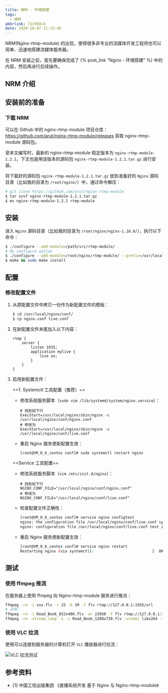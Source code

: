 ```yaml
---
title: NRM - 环境搭建
tags:
  - NRM
abbrlink: 71c958c4
date: 2020-10-07 11:15:48
---
```

NRM(Nginx-rtmp-module) 的出现，使得很多非专业的流媒体开发工程师也可以简单、迅速地搭建流媒体服务器。

在 NRM 安装之前，首先要确保完成了 {% post_link "Nginx - 环境搭建" %} 中的内容，然后再进行后续操作。

<!--more-->

## NRM 介绍

## 安装前的准备

### 下载 NRM

可以在 Github 中的 nginx-rtmp-module 项目仓库：<https://github.com/arut/nginx-rtmp-module/releases> 获取 nginx-rtmp-module 源码包。

至本文编写时，最新的 nginx-rtmp-module 稳定版本为 `nginx-rtmp-module-1.2.1`，下文也是用该版本的源码包 `nginx-rtmp-module-1.2.1.tar.gz` 进行安装。

将下载好的源码包 `nginx-rtmp-module-1.2.1.tar.gz` 放到准备好的 `Nginx` 源码目录（比如我的目录为 `/root/nginx/`）中，通过命令解压：

``` bash
# git clone https://github.com/arut/nginx-rtmp-module
$ tar xzvf nginx-rtmp-module-1.2.1.tar.gz
$ mv nginx-rtmp-module-1.2.1 rtmp-module
```

## 安装

进入 `Nginx` 源码目录（比如我的目录为 `/root/nginx/nginx-1.18.0/`），执行以下命令：

``` bash
$ ./configure --add-module=/path/src/rtmp-module/
# My configure option
$ ./configure --add-module=/root/nginx/rtmp-module/ --prefix=/usr/local/nginx --with-http_ssl_module --pid-path=/var/run/nginx.pid --with-debug
$ make && sudo make install
```

## 配置

### 修改配置文件

1. 从原配置文件中拷贝一份作为新配置文件的模板：

    ``` bash
    $ cd /usr/local/nginx/conf/
    $ cp nginx.conf live.conf
    ```

2. 在新配置文件末尾加入以下内容：

    ``` linux
    rtmp {
        server {
            listen 1935;
            application mylive {
                live on;
            }
        }
    }
    ```

3. 启用新配置文件：

    ==1. Systemctl 工具配置（推荐）==

    - 修改系统服务脚本（`sudo vim /lib/systemd/system/nginx.service`）：

        ``` linux
        # 找到如下行
        ExecStart=/usr/local/nginx/sbin/nginx -c /usr/local/nginx/conf/nginx.conf
        # 修改为
        ExecStart=/usr/local/nginx/sbin/nginx -c /usr/local/nginx/conf/live.conf
        ```

    - 重启 Nginx 服务使新配置生效：

        ``` bash
        [root@VM_0_6_centos conf]# sudo systemctl restart nginx
        ```

    ==Service 工具配置==

    - 修改系统服务脚本（`vim /etc/init.d/nginx`）：

        ``` linux
        # 找到如下行
        NGINX_CONF_FILE="/usr/local/nginx/conf/nginx.conf"
        # 修改为
        NGINX_CONF_FILE="/usr/local/nginx/conf/live.conf"
        ```

    - 检查配置文件正确性：

        ``` bash
        [root@VM_0_6_centos conf]# service nginx configtest
        nginx: the configuration file /usr/local/nginx/conf/live.conf syntax is ok
        nginx: configuration file /usr/local/nginx/conf/live.conf test is successful
        ```

    - 重启 Nginx 服务使新配置生效：

        ``` bash
        [root@VM_0_6_centos conf]# service nginx restart
        Restarting nginx (via systemctl):                          [  OK  ]
        ```

## 测试

### 使用 ffmpeg 推流

在服务器上使用 ffmpeg 向 Nginx-rtmp-module 服务进行推流：

```bash
ffmpeg -re -i xxx.flv -r 25 -b 1M -f flv rtmp://127.0.0.1:1935/url
# 示例：
ffmpeg -re -i Read_Book_852x480.flv -ar 22050 -f flv rtmp://127.0.0.1:1935/mylive/1
ffmpeg -re -stream_loop -1 -i Read_Book_1280x720.flv -vcodec libx264 -f flv rtmp://127.0.0.1:1935/mylive/1
```

### 使用 VLC 拉流

使用可以连接到服务器的计算机打开 `VLC` 播放器进行拉流：

![VLC 拉流测试](https://gitee.com/hezhaojiang/MyPics/raw/master/img/20201007225859.png)

## 参考资料

* [1] 中国工信出版集团 《直播系统开发 基于 Nginx 与 Nginx-rtmp-module》
